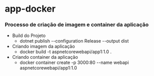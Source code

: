 # app-docker

### Processo de criação de imagem e container da aplicação

- Build do Projeto
    - dotnet publish --configuration Release --output dist
- Criando imagem da aplicação
    - docker build -t aspnetcorewebapi/app1:1.0 .
- Criando container da aplicação
    - docker container create -p 3000:80 --name webapi aspnetcorewebapi/app1:1.0